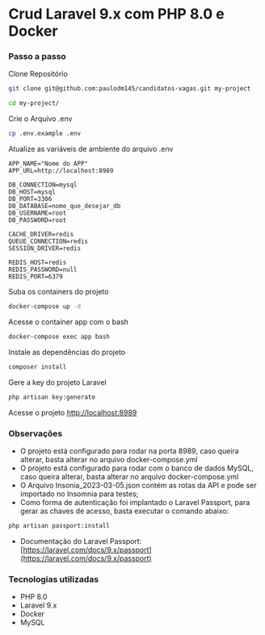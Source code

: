 
# Crud Laravel 9.x com PHP 8.0 e Docker


### Passo a passo
Clone Repositório
```sh
git clone git@github.com:paulodm145/candidatos-vagas.git my-project
```
```sh
cd my-project/
```

Crie o Arquivo .env
```sh
cp .env.example .env
```


Atualize as variáveis de ambiente do arquivo .env
```dosini
APP_NAME="Nome do APP"
APP_URL=http://localhost:8989

DB_CONNECTION=mysql
DB_HOST=mysql
DB_PORT=3306
DB_DATABASE=nome_que_desejar_db
DB_USERNAME=root
DB_PASSWORD=root

CACHE_DRIVER=redis
QUEUE_CONNECTION=redis
SESSION_DRIVER=redis

REDIS_HOST=redis
REDIS_PASSWORD=null
REDIS_PORT=6379
```


Suba os containers do projeto
```sh
docker-compose up -d
```


Acesse o container app com o bash
```sh
docker-compose exec app bash
```


Instale as dependências do projeto
```sh
composer install
```


Gere a key do projeto Laravel
```sh
php artisan key:generate
```

Acesse o projeto
[http://localhost:8989](http://localhost:8989)  

### Observações  
- O projeto está configurado para rodar na porta 8989, caso queira alterar, basta alterar no arquivo docker-compose.yml
- O projeto está configurado para rodar com o banco de dados MySQL, caso queira alterar, basta alterar no arquivo docker-compose.yml
- O Arquivo Insonia_2023-03-05.json contém as rotas da API e pode ser importado no Insomnia para testes;
- Como forma de autenticação foi implantado o Laravel Passport, para gerar as chaves de acesso, basta executar o comando abaixo:
```sh
php artisan passport:install
```
- Documentação do Laravel Passport: [https://laravel.com/docs/9.x/passport](https://laravel.com/docs/9.x/passport)

### Tecnologias utilizadas
- PHP 8.0
- Laravel 9.x
- Docker
- MySQL
